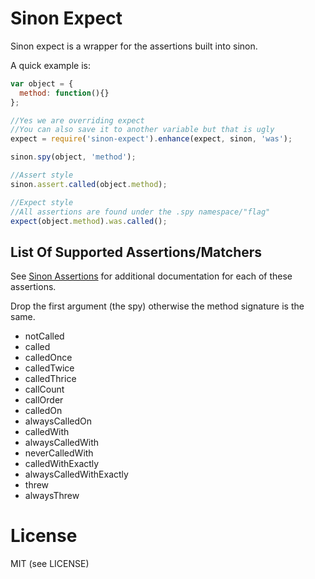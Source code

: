 # Sinon Expect

Sinon expect is a wrapper for the assertions built into sinon.

A quick example is:

```javascript
var object = {
  method: function(){}
};

//Yes we are overriding expect
//You can also save it to another variable but that is ugly
expect = require('sinon-expect').enhance(expect, sinon, 'was');

sinon.spy(object, 'method');

//Assert style
sinon.assert.called(object.method);

//Expect style
//All assertions are found under the .spy namespace/"flag"
expect(object.method).was.called();
```

## List Of Supported Assertions/Matchers

See [Sinon Assertions](http://sinonjs.org/docs/#assertions)
for additional documentation for each of these assertions.


Drop the first argument (the spy) otherwise the method signature
is the same.

  - notCalled
  - called
  - calledOnce
  - calledTwice
  - calledThrice
  - callCount
  - callOrder
  - calledOn
  - alwaysCalledOn
  - calledWith
  - alwaysCalledWith
  - neverCalledWith
  - calledWithExactly
  - alwaysCalledWithExactly
  - threw
  - alwaysThrew

# License 

MIT (see LICENSE)

